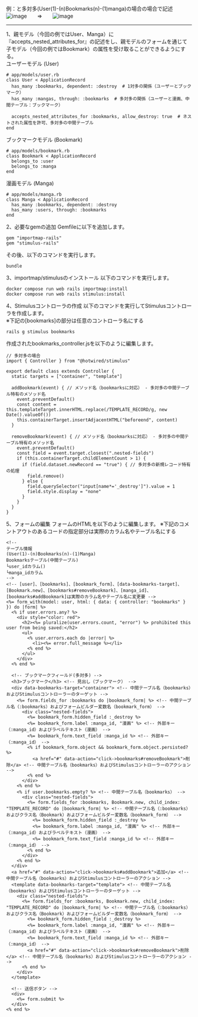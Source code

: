 例：と多対多(User(1)-(n)Bookmarks(n)-(1)manga)の場合の場合で記述  
![image](https://github.com/user-attachments/assets/4b9e9325-8cad-42de-b88d-dbbf28a02bb0)　　⇒　　![image](https://github.com/user-attachments/assets/0c793869-f172-4a1c-9c3b-a1d9479dc232)
___
1、親モデル（今回の例ではUser、Manga）に『accepts_nested_attributes_for』の記述をし、親モデルのフォームを通じて子モデル（今回の例ではBookmark）の属性を受け取ることができるようにする。  
ユーザーモデル (User)
```
# app/models/user.rb
class User < ApplicationRecord
  has_many :bookmarks, dependent: :destroy  # 1対多の関係（ユーザーとブックマーク）
  has_many :mangas, through: :bookmarks  # 多対多の関係（ユーザーと漫画、中間テーブル：ブックマーク）

  accepts_nested_attributes_for :bookmarks, allow_destroy: true  # ネストされた属性を許可、多対多の中間テーブル
end
```
ブックマークモデル (Bookmark)
```
# app/models/bookmark.rb
class Bookmark < ApplicationRecord
  belongs_to :user
  belongs_to :manga
end
```
漫画モデル (Manga)
```
# app/models/manga.rb
class Manga < ApplicationRecord
  has_many :bookmarks, dependent: :destroy
  has_many :users, through: :bookmarks
end
```

2、必要なgemの追加
Gemfileに以下を追加します。

```
gem "importmap-rails"
gem "stimulus-rails"
```
その後、以下のコマンドを実行します。
```
bundle
```
3、importmap/stimulusのインストール
以下のコマンドを実行します。

```
docker compose run web rails importmap:install
docker compose run web rails stimulus:install
```
4、Stimulusコントローラの作成
以下のコマンドを実行してStimulusコントローラを作成します。  
※下記の[bookmarks]の部分は任意のコントローラ名にする
```
rails g stimulus bookmarks
```
作成されたbookmarks_controller.jsを以下のように編集します。
```
// 多対多の場合
import { Controller } from "@hotwired/stimulus"

export default class extends Controller {
  static targets = ["container", "template"]

  addBookmark(event) { // メソッド名（bookmarksに対応） - 多対多の中間テーブル特有のメソッド名
    event.preventDefault()
    const content = this.templateTarget.innerHTML.replace(/TEMPLATE_RECORD/g, new Date().valueOf())
    this.containerTarget.insertAdjacentHTML("beforeend", content)
  }

  removeBookmark(event) { // メソッド名（bookmarksに対応） - 多対多の中間テーブル特有のメソッド名
    event.preventDefault()
    const field = event.target.closest(".nested-fields")
    if (this.containerTarget.childElementCount > 1) {
      if (field.dataset.newRecord == "true") { // 多対多の新規レコード特有の処理
        field.remove()
      } else {
        field.querySelector("input[name*='_destroy']").value = 1
        field.style.display = "none"
      }
    }
  }
}
```
5、フォームの編集
フォームのHTMLを以下のように編集します。
※下記のコメントアウトのあるコードの指定部分は実際のカラム名やテーブル名にする

```
<!--
テーブル情報
(User(1)-(n)Bookmarks(n)-(1)Manga)
Bookmarksテーブル(中間テーブル)
└user_idカラム()
└manga_idカラム
-->
<!-- [user]、[bookmarks]、[bookmark_form]、[data-bookmarks-target]、[Bookmark.new]、[bookmarks#removeBookmark]、[manga_id]、[bookmarks#addBookmark]は実際のカラム名やテーブル名に変更要 -->
<%= form_with(model: user, html: { data: { controller: "bookmarks" } }) do |form| %>
  <% if user.errors.any? %>
    <div style="color: red">
      <h2><%= pluralize(user.errors.count, "error") %> prohibited this user from being saved:</h2>
      <ul>
        <% user.errors.each do |error| %>
          <li><%= error.full_message %></li>
        <% end %>
      </ul>
    </div>
  <% end %>

  <!-- ブックマークフィールド(多対多) -->
  <h3>ブックマーク</h3> <!-- 見出し（ブックマーク） -->
  <div data-bookmarks-target="container"> <!-- 中間テーブル名（bookmarks）およびStimulusコントローラーのターゲット -->
    <%= form.fields_for :bookmarks do |bookmark_form| %> <!-- 中間テーブル名（:bookmarks）およびフォームビルダー変数名（bookmark_form） -->
      <div class="nested-fields">
        <%= bookmark_form.hidden_field :_destroy %>
        <%= bookmark_form.label :manga_id, "漫画" %> <!-- 外部キー（:manga_id）およびラベルテキスト（漫画） -->
        <%= bookmark_form.text_field :manga_id %> <!-- 外部キー（:manga_id） -->
        <% if bookmark_form.object && bookmark_form.object.persisted? %>
          <a href="#" data-action="click->bookmarks#removeBookmark">削除</a> <!-- 中間テーブル名（bookmarks）およびStimulusコントローラーのアクション -->
        <% end %>
      </div>
    <% end %>
    <% if user.bookmarks.empty? %> <!-- 中間テーブル名（bookmarks） -->
      <div class="nested-fields">
        <%= form.fields_for :bookmarks, Bookmark.new, child_index: "TEMPLATE_RECORD" do |bookmark_form| %> <!-- 中間テーブル名（:bookmarks）およびクラス名（Bookmark）およびフォームビルダー変数名（bookmark_form） -->
          <%= bookmark_form.hidden_field :_destroy %>
          <%= bookmark_form.label :manga_id, "漫画" %> <!-- 外部キー（:manga_id）およびラベルテキスト（漫画） -->
          <%= bookmark_form.text_field :manga_id %> <!-- 外部キー（:manga_id） -->
        <% end %>
      </div>
    <% end %>
  </div>
  <a href="#" data-action="click->bookmarks#addBookmark">追加</a> <!-- 中間テーブル名（bookmarks）およびStimulusコントローラーのアクション -->
  <template data-bookmarks-target="template"> <!-- 中間テーブル名（bookmarks）およびStimulusコントローラーのターゲット -->
    <div class="nested-fields">
      <%= form.fields_for :bookmarks, Bookmark.new, child_index: "TEMPLATE_RECORD" do |bookmark_form| %> <!-- 中間テーブル名（:bookmarks）およびクラス名（Bookmark）およびフォームビルダー変数名（bookmark_form） -->
        <%= bookmark_form.hidden_field :_destroy %>
        <%= bookmark_form.label :manga_id, "漫画" %> <!-- 外部キー（:manga_id）およびラベルテキスト（漫画） -->
        <%= bookmark_form.text_field :manga_id %> <!-- 外部キー（:manga_id） -->
        <a href="#" data-action="click->bookmarks#removeBookmark">削除</a> <!-- 中間テーブル名（bookmarks）およびStimulusコントローラーのアクション -->
      <% end %>
    </div>
  </template>

  <!-- 送信ボタン -->
  <div>
    <%= form.submit %>
  </div>
<% end %>
```
